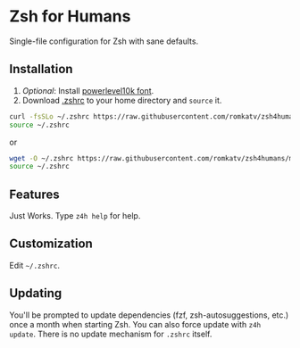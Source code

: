 # Zsh for Humans

Single-file configuration for Zsh with sane defaults.

## Installation

1. *Optional*: Install [powerlevel10k font](
  https://github.com/romkatv/powerlevel10k/blob/master/README.md#meslo-nerd-font-patched-for-powerlevel10k).
2. Download [.zshrc](https://raw.githubusercontent.com/romkatv/zsh4humans/master/.zshrc) to your
   home directory and `source` it.
```zsh
curl -fsSLo ~/.zshrc https://raw.githubusercontent.com/romkatv/zsh4humans/master/.zshrc
source ~/.zshrc
```
or
```zsh
wget -O ~/.zshrc https://raw.githubusercontent.com/romkatv/zsh4humans/master/.zshrc
source ~/.zshrc
```

## Features

Just Works. Type `z4h help` for help.

## Customization

Edit `~/.zshrc`.

## Updating

You'll be prompted to update dependencies (fzf, zsh-autosuggestions, etc.) once a month when
starting Zsh. You can also force update with `z4h update`. There is no update mechanism for `.zshrc`
itself.
